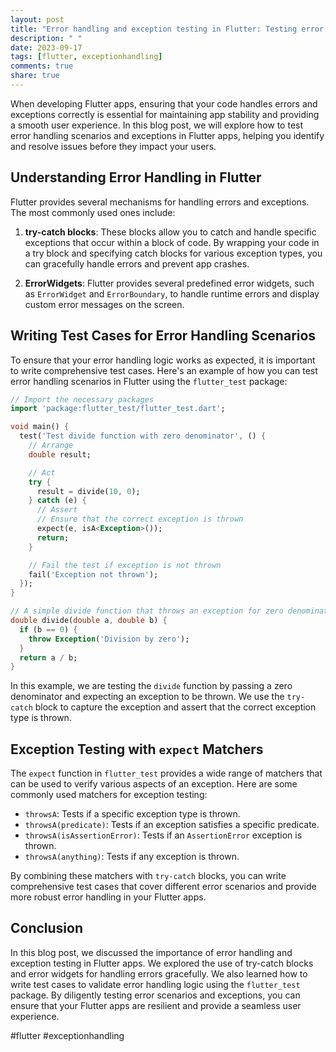 ```yaml
---
layout: post
title: "Error handling and exception testing in Flutter: Testing error handling scenarios and exceptions in Flutter apps"
description: " "
date: 2023-09-17
tags: [flutter, exceptionhandling]
comments: true
share: true
---
```


When developing Flutter apps, ensuring that your code handles errors and exceptions correctly is essential for maintaining app stability and providing a smooth user experience. In this blog post, we will explore how to test error handling scenarios and exceptions in Flutter apps, helping you identify and resolve issues before they impact your users.

## Understanding Error Handling in Flutter

Flutter provides several mechanisms for handling errors and exceptions. The most commonly used ones include:

1. **try-catch blocks**: These blocks allow you to catch and handle specific exceptions that occur within a block of code. By wrapping your code in a try block and specifying catch blocks for various exception types, you can gracefully handle errors and prevent app crashes.

2. **ErrorWidgets**: Flutter provides several predefined error widgets, such as `ErrorWidget` and `ErrorBoundary`, to handle runtime errors and display custom error messages on the screen.

## Writing Test Cases for Error Handling Scenarios

To ensure that your error handling logic works as expected, it is important to write comprehensive test cases. Here's an example of how you can test error handling scenarios in Flutter using the `flutter_test` package:

```dart
// Import the necessary packages
import 'package:flutter_test/flutter_test.dart';

void main() {
  test('Test divide function with zero denominator', () {
    // Arrange
    double result;

    // Act
    try {
      result = divide(10, 0);
    } catch (e) {
      // Assert
      // Ensure that the correct exception is thrown
      expect(e, isA<Exception>());
      return;
    }

    // Fail the test if exception is not thrown
    fail('Exception not thrown');
  });
}

// A simple divide function that throws an exception for zero denominator
double divide(double a, double b) {
  if (b == 0) {
    throw Exception('Division by zero');
  }
  return a / b;
}
```

In this example, we are testing the `divide` function by passing a zero denominator and expecting an exception to be thrown. We use the `try-catch` block to capture the exception and assert that the correct exception type is thrown.

## Exception Testing with `expect` Matchers

The `expect` function in `flutter_test` provides a wide range of matchers that can be used to verify various aspects of an exception. Here are some commonly used matchers for exception testing:

- `throwsA`: Tests if a specific exception type is thrown.
- `throwsA(predicate)`: Tests if an exception satisfies a specific predicate.
- `throwsA(isAssertionError)`: Tests if an `AssertionError` exception is thrown.
- `throwsA(anything)`: Tests if any exception is thrown.

By combining these matchers with `try-catch` blocks, you can write comprehensive test cases that cover different error scenarios and provide more robust error handling in your Flutter apps.

## Conclusion

In this blog post, we discussed the importance of error handling and exception testing in Flutter apps. We explored the use of try-catch blocks and error widgets for handling errors gracefully. We also learned how to write test cases to validate error handling logic using the `flutter_test` package. By diligently testing error scenarios and exceptions, you can ensure that your Flutter apps are resilient and provide a seamless user experience.

#flutter #exceptionhandling